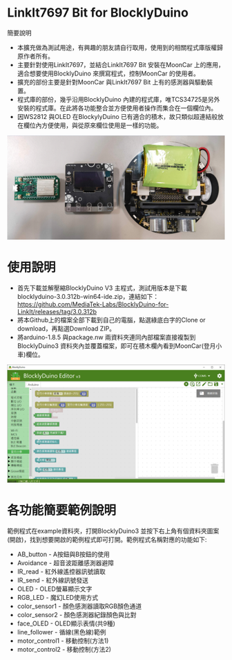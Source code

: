 # LinkIt7697 Bit for BlocklyDuino
簡要說明
* 本擴充做為測試用途，有興趣的朋友請自行取用，使用到的相關程式庫版權歸原作者所有。
* 主要針對使用LinkIt7697，並結合LinkIt7697 Bit 安裝在MoonCar 上的應用，適合想要使用BlocklyDuino 來撰寫程式，控制MoonCar 的使用者。
* 擴充的部份主要是針對MoonCar 與LinkIt7697 Bit 上有的感測器與驅動裝置。
* 程式庫的部份，幾乎沿用BlocklyDuino 內建的程式庫，唯TCS34725是另外安裝的程式庫。在此將各功能整合並方便使用者操作而集合在一個欄位內。
* 因WS2812 與OLED 在BlockylyDuino 已有適合的積木，故只類似超連結般放在欄位內方便使用，與從原來欄位使用是一樣的功能。
<p align="center">
  <img src="https://github.com/YisrealHung/LinkIt7697_Bit_for_BlocklyDuino/blob/master/bit.png" width="700"/>
</p>

# 使用說明
* 首先下載並解壓縮BlocklyDuino V3 主程式，測試用版本是下載blocklyduino-3.0.312b-win64-ide.zip，連結如下：
https://github.com/MediaTek-Labs/BlocklyDuino-for-LinkIt/releases/tag/3.0.312b
* 將本Github上的檔案全部下載到自己的電腦，點選綠底白字的Clone or download，再點選Download ZIP。
* 將arduino-1.8.5 與package.nw 兩資料夾連同內部檔案直接複製到BlocklyDuino3 資料夾內並覆蓋檔案，即可在積木欄內看到MoonCar(登月小車)欄位。
<p align="center">
  <img src="https://github.com/YisrealHung/LinkIt7697_Bit_for_BlocklyDuino/blob/master/blockly.png" width="700"/>
</p>

# 各功能簡要範例說明
範例程式在example資料夾，打開BlocklyDuino3 並按下右上角有個資料夾圖案(開啟)，找到想要開啟的範例程式即可打開。範例程式名稱對應的功能如下:
* AB_button - A按鈕與B按鈕的使用
* Avoidance - 超音波距離感測器避障
* IR_read - 紅外線遙控器訊號讀取
* IR_send - 紅外線訊號發送
* OLED - OLED螢幕顯示文字
* RGB_LED - 魔幻LED使用方式
* color_sensor1 - 顏色感測器讀取RGB顏色通道
* color_sensor2 - 顏色感測器紀錄顏色與比對
* face_OLED - OLED顯示表情(共9種)
* line_follower - 循線(黑色線)範例
* motor_control1 - 移動控制(方法1)
* motor_control2 - 移動控制(方法2)


